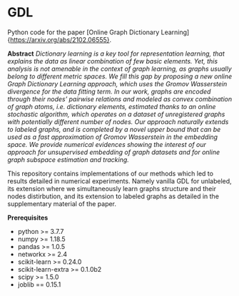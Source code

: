 # GDL
Python code for the paper [Online Graph Dictionary Learning]{https://arxiv.org/abs/2102.06555}.

**Abstract**
*Dictionary learning is a key tool for representation learning, that explains the data as linear combination of few basic elements. Yet, this analysis is not amenable in the context of graph learning, as graphs usually belong to different metric spaces. We fill this gap by proposing a new online Graph Dictionary Learning approach, which uses the Gromov Wasserstein divergence for the data fitting term. In our work, graphs are encoded through their nodes’ pairwise relations and modeled as convex combination of graph atoms, i.e. dictionary elements, estimated thanks to an online stochastic algorithm, which operates on a dataset of unregistered graphs with potentially different number of nodes. Our approach naturally extends
to labeled graphs, and is completed by a novel upper bound that can be used as a fast approximation of Gromov Wasserstein in the embedding space. We provide numerical evidences showing the interest of our approach for unsupervised embedding of graph datasets and for online graph subspace estimation and tracking.*


This repository contains implementations of our methods  which led to results detailed in numerical experiments. Namely vanilla GDL for unlabeled, its extension where we simultaneously learn graphs structure and their nodes distirbution, and its extension to labeled graphs as 
detailed in the supplementary material of the paper.


**Prerequisites**

- python >= 3.7.7
- numpy >= 1.18.5
- pandas >= 1.0.5
- networkx >= 2.4
- scikit-learn >= 0.24.0
- scikit-learn-extra >= 0.1.0b2
- scipy >= 1.5.0
- joblib == 0.15.1 




